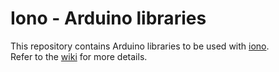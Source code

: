 # Iono - Arduino libraries

This repository contains Arduino libraries to be used with [iono](http://www.iono.cc/).  
Refer to the [wiki](../../wiki) for more details.
